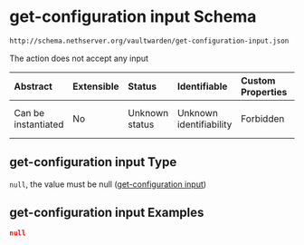# get-configuration input Schema

```txt
http://schema.nethserver.org/vaultwarden/get-configuration-input.json
```

The action does not accept any input

| Abstract            | Extensible | Status         | Identifiable            | Custom Properties | Additional Properties | Access Restrictions | Defined In                                                                                      |
| :------------------ | :--------- | :------------- | :---------------------- | :---------------- | :-------------------- | :------------------ | :---------------------------------------------------------------------------------------------- |
| Can be instantiated | No         | Unknown status | Unknown identifiability | Forbidden         | Allowed               | none                | [get-configuration-input.json](vaultwarden/get-configuration-input.json "open original schema") |

## get-configuration input Type

`null`, the value must be null ([get-configuration input](get-configuration-input.md))

## get-configuration input Examples

```json
null
```
